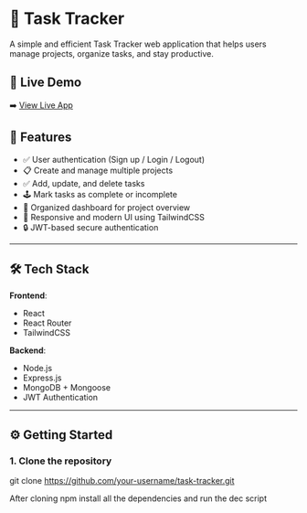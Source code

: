 # 📝 Task Tracker

A simple and efficient Task Tracker web application that helps users manage projects, organize tasks, and stay productive.

## 🔗 Live Demo

➡️ [View Live App]([https://your-deployment-url.com](https://full-stack-task-tracker.vercel.app/))

## 🚀 Features

- ✅ User authentication (Sign up / Login / Logout)
- 📋 Create and manage multiple projects
- ✅ Add, update, and delete tasks
- 🕹️ Mark tasks as complete or incomplete
- 📅 Organized dashboard for project overview
- 🎨 Responsive and modern UI using TailwindCSS
- 🔒 JWT-based secure authentication

---

## 🛠️ Tech Stack

**Frontend**:
- React
- React Router
- TailwindCSS

**Backend**:
- Node.js
- Express.js
- MongoDB + Mongoose
- JWT Authentication

---

## ⚙️ Getting Started

### 1. Clone the repository

git clone https://github.com/your-username/task-tracker.git

After cloning npm install all the dependencies and run the dec script 
